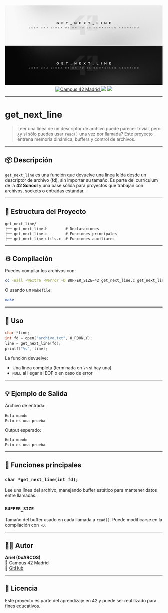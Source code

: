 <div align="center">
    <img src="https://github.com/15Galan/42_project-readmes/blob/master/banners/cursus/projects/get_next_line-light.png#gh-light-mode-only" alt="Banner claro" />
    <img src="https://github.com/15Galan/42_project-readmes/blob/master/banners/cursus/projects/get_next_line-dark.png#gh-dark-mode-only" alt="Banner oscuro" />
    <a href='https://profile.intra.42.fr/users/aarcos' target="_blank">
        <img alt='Campus 42 Madrid' src='https://img.shields.io/badge/Madrid-black?style=flat&logo=42&logoColor=white'/>
    </a>
    <img src="https://img.shields.io/badge/puntuación-💯%2F100-success?color=%2312bab9&style=flat" />
    <img src="https://api.visitorbadge.io/api/visitors?user=0xARCOS&repo=get_next_line&label=visitas&countColor=%2385e3ff&style=flat&labelStyle=none"/>
</div>

---

# get_next_line

> Leer una línea de un descriptor de archivo puede parecer trivial, pero ¿y si sólo puedes usar `read()` una vez por llamada? Este proyecto entrena memoria dinámica, buffers y control de archivos.

---

## 📦 Descripción

`get_next_line` es una función que devuelve una línea leída desde un descriptor de archivo (fd), sin importar su tamaño. Es parte del currículum de la **42 School** y una base sólida para proyectos que trabajan con archivos, sockets o entradas estándar.

---

## 📁 Estructura del Proyecto

```
get_next_line/
├── get_next_line.h        # Declaraciones
├── get_next_line.c        # Funciones principales
├── get_next_line_utils.c  # Funciones auxiliares
```

---

## ⚙️ Compilación

Puedes compilar los archivos con:

```bash
cc -Wall -Wextra -Werror -D BUFFER_SIZE=42 get_next_line.c get_next_line_utils.c main.c -o gnl
```

O usando un `Makefile`:

```bash
make
```

---

## 🧠 Uso

```c
char *line;
int fd = open("archivo.txt", O_RDONLY);
line = get_next_line(fd);
printf("%s", line);
```

La función devuelve:
- Una línea completa (terminada en `\n` si hay una)
- `NULL` al llegar al EOF o en caso de error

---

## 💡 Ejemplo de Salida

Archivo de entrada:
```
Hola mundo
Esto es una prueba
```

Output esperado:
```
Hola mundo
Esto es una prueba
```

---

## 🧰 Funciones principales

### `char *get_next_line(int fd);`
Lee una línea del archivo, manejando buffer estático para mantener datos entre llamadas.

### `BUFFER_SIZE`
Tamaño del buffer usado en cada llamada a `read()`. Puede modificarse en la compilación con `-D`.

---

## 🧑‍💻 Autor

**Ariel (0xARCOS)**  
📍 Campus 42 Madrid  
🔗 [GitHub](https://github.com/0xARCOS)

---

## 📜 Licencia

Este proyecto es parte del aprendizaje en 42 y puede ser reutilizado para fines educativos.

